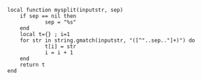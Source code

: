 	local function mysplit(inputstr, sep)
	    if sep == nil then
	            sep = "%s"
	    end
	    local t={} ; i=1
	    for str in string.gmatch(inputstr, "([^"..sep.."]+)") do
	            t[i] = str
	            i = i + 1
	    end
	    return t
	end